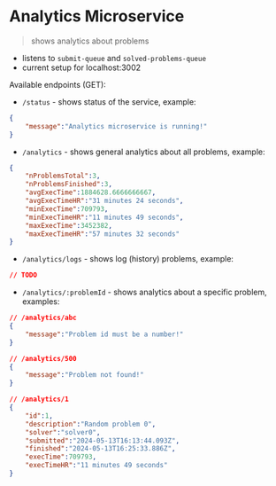 # Analytics Microservice
> shows analytics about problems

- listens to `submit-queue` and `solved-problems-queue`
- current setup for localhost:3002

Available endpoints (GET):
- `/status` - shows status of the service, example:
```json
{
    "message":"Analytics microservice is running!"
}
```
- `/analytics` - shows general analytics about all problems, example:
```json
{
    "nProblemsTotal":3,
    "nProblemsFinished":3,
    "avgExecTime":1884628.6666666667,
    "avgExecTimeHR":"31 minutes 24 seconds",
    "minExecTime":709793,
    "minExecTimeHR":"11 minutes 49 seconds",
    "maxExecTime":3452382,
    "maxExecTimeHR":"57 minutes 32 seconds"
}
```
- `/analytics/logs` - shows log (history) problems, example:
```json
// TODO
```
- `/analytics/:problemId` - shows analytics about a specific problem, examples:
```json
// /analytics/abc
{
    "message":"Problem id must be a number!"
}

// /analytics/500
{
    "message":"Problem not found!"
}

// /analytics/1
{
    "id":1,
    "description":"Random problem 0",
    "solver":"solver0",
    "submitted":"2024-05-13T16:13:44.093Z",
    "finished":"2024-05-13T16:25:33.886Z",
    "execTime":709793,
    "execTimeHR":"11 minutes 49 seconds"
}
```
